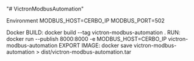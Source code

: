 "# VictronModbusAutomation" 

Environment
MODBUS_HOST=CERBO_IP
MODBUS_PORT=502

Docker
BUILD: 
docker build --tag victron-modbus-automation .
RUN: 
docker run --publish 8000:8000 -e MODBUS_HOST=CERBO_IP victron-modbus-automation
EXPORT IMAGE: 
docker save victron-modbus-automation > dist/victron-modbus-automation.tar
